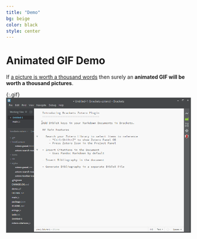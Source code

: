 ```yaml
---
title: "Demo"
bg: beige
color: black
style: center
---
```


# Animated GIF Demo

If [a picture is worth a thousand words][1] then surely an **animated GIF will be worth a thousand pictures**.

{:.gif}
![Brackets Zotero Plugin Animated GIF Demo][2]



[1]: http://en.wikipedia.org/wiki/A_picture_is_worth_a_thousand_words
[2]: ../img/demo.gif